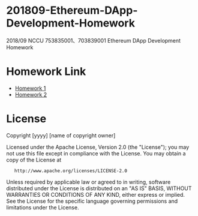 # 201809-Ethereum-DApp-Development-Homework
2018/09 NCCU 753835001、703839001 Ethereum DApp Development Homework

# Homework Link

- [Homework 1](./Homework_1)
- [Homework 2](./Homework_2)

# License

   Copyright [yyyy] [name of copyright owner]

   Licensed under the Apache License, Version 2.0 (the "License");
   you may not use this file except in compliance with the License.
   You may obtain a copy of the License at

       http://www.apache.org/licenses/LICENSE-2.0

   Unless required by applicable law or agreed to in writing, software
   distributed under the License is distributed on an "AS IS" BASIS,
   WITHOUT WARRANTIES OR CONDITIONS OF ANY KIND, either express or implied.
   See the License for the specific language governing permissions and
   limitations under the License.